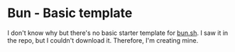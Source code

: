 # Bun - Basic template
I don't know why but there's no basic starter template for [bun.sh](https://bun.sh). I saw it in the repo, but I couldn't download it. Therefore, I'm creating mine.